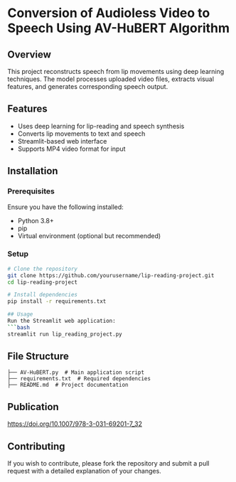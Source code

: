# Conversion of Audioless Video to Speech Using AV-HuBERT Algorithm

## Overview
This project reconstructs speech from lip movements using deep learning techniques. The model processes uploaded video files, extracts visual features, and generates corresponding speech output.

## Features
- Uses deep learning for lip-reading and speech synthesis
- Converts lip movements to text and speech
- Streamlit-based web interface
- Supports MP4 video format for input

## Installation

### Prerequisites
Ensure you have the following installed:
- Python 3.8+
- pip
- Virtual environment (optional but recommended)

### Setup
```bash
# Clone the repository
git clone https://github.com/yourusername/lip-reading-project.git
cd lip-reading-project

# Install dependencies
pip install -r requirements.txt

## Usage
Run the Streamlit web application:
```bash
streamlit run lip_reading_project.py
```

## File Structure
```
├── AV-HuBERT.py  # Main application script
├── requirements.txt  # Required dependencies
├── README.md  # Project documentation
```

## Publication
https://doi.org/10.1007/978-3-031-69201-7_32

## Contributing
If you wish to contribute, please fork the repository and submit a pull request with a detailed explanation of your changes.
